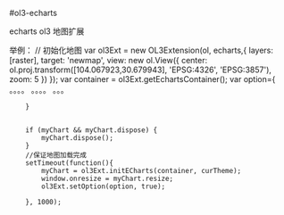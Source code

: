 #ol3-echarts

echarts ol3 地图扩展

举例：
		// 初始化地图
        var ol3Ext = new OL3Extension(ol, echarts,{
            layers: [raster],
			target: 'newmap',
			view: new ol.View({
				center: ol.proj.transform([104.067923,30.679943], 'EPSG:4326', 'EPSG:3857'),
				zoom: 5
			})
        });
	    var container = ol3Ext.getEchartsContainer();
	    var option={
	    	。。。。
		    。。。。
		    。。。

		}
	    

	    if (myChart && myChart.dispose) {
			myChart.dispose();
		}
		//保证地图加载完成
		setTimeout(function(){
			myChart = ol3Ext.initECharts(container, curTheme);
			window.onresize = myChart.resize;
			ol3Ext.setOption(option, true);
			
		}, 1000); 


